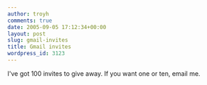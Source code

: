 ```yaml
---
author: troyh
comments: true
date: 2005-09-05 17:12:34+00:00
layout: post
slug: gmail-invites
title: Gmail invites
wordpress_id: 3123
---
```


I've got 100 invites to give away. If you want one or ten, email me.
